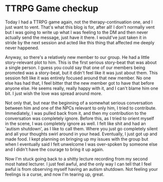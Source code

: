 # TTRPG Game checkup

Today I had a TTRPG game again, not the therapy-continuation one, and I just want to vent. That's what this blog is for, after all! I don't normally vent but I was going to write up what I was feeling to the DM and then never actually send the message, just have it there. I would've just taken it in stride by the next session and acted like this thing that affected me deeply never happened.

Anyway, so there's a relatively new member to our group. He had a little story-relevant plot to him. This is the first serious story-beat that was about a single person. I guess you could say that one of our members being promoted was a story-beat, but it didn't feel like it was just about them. This session felt like it was entirely focused around that new member. No one else has had that, I feel bitter that the new member got to have that before anyone else. He seems really, really happy with it, and I can't blame him one bit. I just wish the love was spread around more.

Not only that, but near the beginning of a somewhat serious conversation between him and one of the NPCs relevant to only him, I tried to contribute. Immediately, I was pulled back from it, and then my contribution to the conversation was completely ignore. Before this, as I tried to orient myself in the scene, I was completely ignore as well. I felt like shit and had an 'autism shutdown', as I like to call them. Where you just go completely silent and all your thoughts swirl around in your head. Eventually, I just got up and made food. I kept planning on bringing up my issues with the group but when I eventually said I felt unwelcome I was over-spoken by someone else and I didn't have the courage to bring it up again. 

Now I'm stuck going back to a shitty lecture recording from my second most hated lecturer. I just feel awful, and the only way I can tell that I feel awful is from observing myself having an autism shutdown. Not feeling your feelings is a curse, and now I'm tearing up, great.
